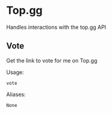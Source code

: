 # Top.gg

Handles interactions with the top.gg API

## Vote

Get the link to vote for me on Top.gg

Usage:

```none
vote 
```

Aliases:

```none
None
```


